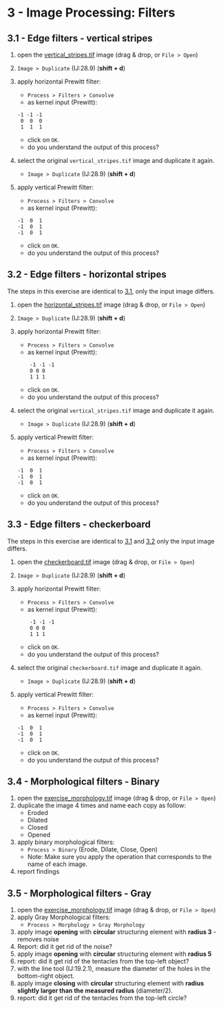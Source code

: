 # 3 - Image Processing: Filters

## 3.1 - Edge filters - vertical stripes

1. open the [vertical_stripes.tif](images/vertical_stripes.tif) image (drag & drop, or `File > Open`)
2. `Image > Duplicate` (IJ:28.9) (**shift + d**)
3. apply horizontal Prewitt filter:
    - `Process > Filters > Convolve`
    - as kernel input (Prewitt):

    ```plaintext
    -1 -1 -1
     0  0  0
     1  1  1
    ```

    - click on `OK`.
    - do you understand the output of this process?
4. select the original `vertical_stripes.tif` image and duplicate it again.
    - `Image > Duplicate` (IJ:28.9) (**shift + d**)
5. apply vertical Prewitt filter:
    - `Process > Filters > Convolve`
    - as kernel input (Prewitt):

    ```plaintext
    -1  0  1
    -1  0  1
    -1  0  1
    ```

    - click on `OK`.
    - do you understand the output of this process?

## 3.2 - Edge filters - horizontal stripes

The steps in this exercise are identical to [3.1](#edge-filters-vertical-stripes), only the input image differs.

1. open the [horizontal_stripes.tif](images/horizontal_stripes.tif) image (drag & drop, or `File > Open`)
2. `Image > Duplicate` (IJ:28.9) (**shift + d**)
3. apply horizontal Prewitt filter:
    - `Process > Filters > Convolve`
    - as kernel input (Prewitt):

    ```plaintext
        -1 -1 -1
        0 0 0
        1 1 1
    ```

    - click on `OK`.
    - do you understand the output of this process?
4. select the original `vertical_stripes.tif` image and duplicate it again.
    - `Image > Duplicate` (IJ:28.9) (**shift + d**)
5. apply vertical Prewitt filter:
    - `Process > Filters > Convolve`
    - as kernel input (Prewitt):

    ```plaintext
    -1  0  1
    -1  0  1
    -1  0  1
    ```

    - click on `OK`.
    - do you understand the output of this process?

## 3.3 - Edge filters - checkerboard

The steps in this exercise are identical to [3.1](#edge-filters-vertical-stripes) and [3.2](#edge-filters-horizontal-stripes) only the input image differs.

1. open the [checkerboard.tif](images/checkerboard.tif) image (drag & drop, or `File > Open`)
2. `Image > Duplicate` (IJ:28.9) (**shift + d**)
3. apply horizontal Prewitt filter:
    - `Process > Filters > Convolve`
    - as kernel input (Prewitt):

    ```plaintext
        -1 -1 -1
        0 0 0
        1 1 1
    ```

    - click on `OK`.
    - do you understand the output of this process?
4. select the original `checkerboard.tif` image and duplicate it again.
    - `Image > Duplicate` (IJ:28.9) (**shift + d**)
5. apply vertical Prewitt filter:
    - `Process > Filters > Convolve`
    - as kernel input (Prewitt):

    ```plaintext
    -1  0  1
    -1  0  1
    -1  0  1
    ```

    - click on `OK`.
    - do you understand the output of this process?

## 3.4 - Morphological filters - Binary

1. open the [exercise_morphology.tif](images/exercise_morphology.tif) image (drag & drop, or `File > Open`)
2. duplicate the image 4 times and name each copy as follow:
    - Eroded
    - Dilated
    - Closed
    - Opened
3. apply binary morphological filters:
    - `Process > Binary` (Erode, Dilate, Close, Open)
    - Note: Make sure you apply the operation that corresponds to the name of each image.
4. report findings

## 3.5 - Morphological filters - Gray

1. open the [exercise_morphology.tif](images/exercise_morphology.tif) image (drag & drop, or `File > Open`)
2. apply Gray Morphological filters:
    - `Process > Morphology > Gray Morphology`
3. apply image **opening** with **circular** structuring element with **radius 3** - removes noise
4. Report: did it get rid of the noise?
5. apply image **opening** with **circular** structuring element with **radius 5**
6. report: did it get rid of the tentacles from the top-left object?
7. with the line tool (IJ:19.2.1), measure the diameter of the holes in the bottom-right object.
8. apply image **closing** with **circular** structuring element with **radius slightly larger than the measured radius** (diameter/2).
9. report: did it get rid of the tentacles from the top-left circle?
